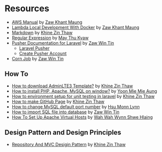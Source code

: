# Resources

- [AWS Manual](https://github.com/scm-developers/resources/raw/main/docs/AWS_Manual.xlsx) by [Zaw Khant Maung](https://github.com/zawkhantmaung-scm)
- [Lambda Local Development With Docker](https://github.com/scm-developers/resources/raw/main/docs/Lambda%20Local%20Development%20With%20Docker.xlsx) by [Zaw Khant Maung](https://github.com/zawkhantmaung-scm)
- [Markdown](https://github.com/scm-developers/resources/raw/main/docs/Markdown%20Documentation.docx) by [Khine Zin Thaw](https://github.com/KhineZinThaw7)
- [Regular Expression](https://github.com/scm-developers/resources/raw/main/docs/RegularExpressionsManual.xlsx) by [May Thu Kyaw](https://github.com/MayThuKyaw010618)
- [Pusher Documentation for Laravel](Pusher%20Sample%20Doc/Laravel_Pusher.md) by [Zaw Win Tin](https://github.com/ZawWinTin-SCM)
    - [Laravel Pusher](Pusher%20Sample%20Doc/Laravel_Pusher.md)
    - [Create Pusher Account](Pusher%20Sample%20Doc/Create_Pusher_Account.md) 
- [Corn Job](https://github.com/ZawWinTin-SCM/Laravel-Training/blob/main/mail-schedule.bat) by [Zaw Win Tin](https://github.com/ZawWinTin-SCM)

## How To

- [How to download AdminLTE3 Template?](https://github.com/scm-developers/resources/raw/main/docs/How%20to%20download%20AdminLTE3%20Template.docx) by [Khine Zin Thaw](https://github.com/KhineZinThaw7)
- [How to install PHP, Apache, MySQL on window?](https://github.com/scm-developers/resources/raw/main/docs/PHP,%20Apache,%20Mysql%20download%20Updated.pptx) by [Yoon Mie Mie Aung](https://github.com/Yoonmie)
- [How to environment setup for unit testing in laravel](https://github.com/scm-developers/resources/raw/main/docs/How%20to%20environment%20setup%20for%20unit%20testing%20in%20Laravel.docx) by [Khine Zin Thaw](https://github.com/KhineZinThaw7)
- [How to make GitHub Page](https://github.com/scm-developers/resources/raw/main/docs/How%20to%20make%20GitHub%20Page%20for%20your%20repository.docx) by [Khine Zin Thaw](https://github.com/KhineZinThaw7)
- [How to change MySQL default port number](https://github.com/scm-developers/resources/raw/main/docs/How%20to%20Change%20MySQL%20Default%20Port%20Number.pdf) by [Hsu Monn Lynn](https://github.com/HsuMonLynn)
- [How to import SQL file into database](https://github.com/scm-developers/resources/raw/main/docs/How%20to%20Import%20SQL%20File%20into%20Database.pdf) by [Zaw Win Tin](https://github.com/ZawWinTin-SCM)
- [How To Set Up Apache Virtual Hosts](https://github.com/scm-developers/resources/raw/main/docs/How%20To%20Set%20Up%20Apache%20Virtual%20Hosts.pdf) by [Wah Wah Wynn Shwe Hlaing](https://github.com/WahWahWynnShweHlaing)

## Design Pattern and Design Principles

- [Repository And MVC Desigin Pattern](https://github.com/scm-developers/resources/raw/main/docs/Repository%20Design%20Pattern%20and%20MVC.docx) by [Khine Zin Thaw](https://github.com/KhineZinThaw7)
